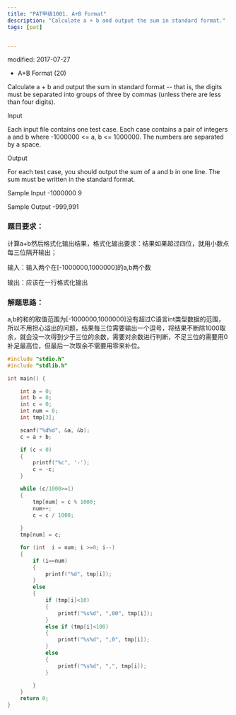 ```yaml
---
title: "PAT甲级1001. A+B Format"
description: "Calculate a + b and output the sum in standard format."
tags: [pat]


---
```


modified: 2017-07-27

* A+B Format (20)

Calculate a + b and output the sum in standard format -- that is, the digits must be separated into groups of three by commas (unless there are less than four digits).

Input

Each input file contains one test case. Each case contains a pair of integers a and b where -1000000 <= a, b <= 1000000. The numbers are separated by a space.

Output

For each test case, you should output the sum of a and b in one line. The sum must be written in the standard format.

Sample Input
-1000000 9

Sample Output
-999,991

### 题目要求：

计算a+b然后格式化输出结果，格式化输出要求：结果如果超过四位，就用小数点每三位隔开输出；

输入：输入两个在[-1000000,1000000]的a,b两个数

输出：应该在一行格式化输出

### 解题思路：

a,b的和的取值范围为[-1000000,1000000]没有超过C语言int类型数据的范围，所以不用担心溢出的问题，结果每三位需要输出一个逗号，将结果不断除1000取余，就会没一次得到少于三位的余数，需要对余数进行判断，不足三位的需要用0补足最高位，但最后一次取余不需要用零来补位。

```c
#include "stdio.h"
#include "stdlib.h"

int main() {

	int a = 0;
	int b = 0;
	int c = 0;
	int num = 0;
	int tmp[3];

	scanf("%d%d", &a, &b);
	c = a + b;

	if (c < 0)
	{
		printf("%c", '-');
		c = -c;
	}

	while (c/1000>=1)
	{
		tmp[num] = c % 1000;
		num++;
		c = c / 1000;
		
	}
	tmp[num] = c;

	for (int  i = num; i >=0; i--)
	{
		if (i==num)
		{
			printf("%d", tmp[i]);
		}
		else
		{
			if (tmp[i]<10)
			{
				printf("%s%d", ",00", tmp[i]);
			}
			else if (tmp[i]<100)
			{
				printf("%s%d", ",0", tmp[i]);
			}
			else
			{
				printf("%s%d", ",", tmp[i]);
			}

		}
	}
	return 0;
}

```
